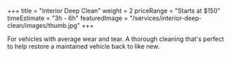 +++ 
title = "Interior Deep Clean" 
weight = 2
priceRange = "Starts at $150"
timeEstimate = "3h - 6h"
featuredImage = "/services/interior-deep-clean/images/thumb.jpg"
+++

For vehicles with average wear and tear. A thorough cleaning that's perfect to help restore a maintained vehicle back to like new.